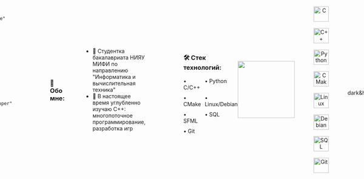 <div style="display:flex; justify-content: center; align-items: center; gap: 50px;">
  <div>
    <div id="header" align="center">
      <img src="https://media.giphy.com/media/v1.Y2lkPWVjZjA1ZTQ3aXFiZ2trMjFmOGR4a3NibWwxNW42ZmpibHl2ZzJnaHZwYmY3anB5MiZlcD12MV9naWZzX3NlYXJjaCZjdD1n/PeOnYlW8AmjcQEc2bZ/giphy.gif" width="150"/>
      
      <div id="badges">
        <a href="https://t.me/marshrutkatg">
          <img src="https://img.shields.io/badge/Telegram-2CA5E0?style=for-the-badge&logo=telegram&logoColor=white" alt="Telegram Badge"/>
        </a>
      </div>
      
      <img src="https://komarev.com/ghpvc/?username=mariiamonk&style=flat-square&color=blueviolet" alt="Profile Views"/>
    </div>

    <h1 align="center">
      Hi, I'm Mariia
      <img src="https://media.giphy.com/media/hvRJCLFzcasrR4ia7z/giphy.gif" width="35px"/>
    </h1>

    <div align="center">
      <img src="https://readme-typing-svg.herokuapp.com?font=Fira+Code&pause=1000&color=876c99&center=true&width=435&lines=Computer+science+MEPhI+student;C%2B%2B+developer" alt="Typing SVG" />
    </div>
  </div>
  
  <div>
    <img src="https://media.giphy.com/media/v1.Y2lkPWVjZjA1ZTQ3emI1djBmejhsZGI2ZzJsZHJicmtkZTgwb3FhanhuNjV4MnM0eGtwMCZlcD12MV9naWZzX3NlYXJjaCZjdD1n/KheRlOh6HLhoDRFw1O/giphy.gif" width="300"/>
  </div>
</div>

---

### 🧮 Обо мне:
- 🎌 Студентка бакалавриата НИЯУ МИФИ по направлению "Информатика и вычислительная техника"
- 🌸 В настоящее время углубленно изучаю С++: многопоточное программирование, разработка игр

---

<div style="display:flex; justify-content: space-between; align-items: center;">
  <div>
    <h3>🛠️ Стек технологий:</h3>
    <div style="display: grid; grid-template-columns: repeat(2, 1fr); gap: 10px;">
      <div>• C/C++</div>
      <div>• Python</div>
      <div>• CMake</div>
      <div>• Linux/Debian</div>
      <div>• SFML</div>
      <div>• SQL</div>
      <div>• Git</div>
    </div>
  </div>
  
  <div>
    <img src="https://media.giphy.com/media/v1.Y2lkPWVjZjA1ZTQ3emI1djBmejhsZGI2ZzJsZHJicmtkZTgwb3FhanhuNjV4MnM0eGtwMCZlcD12MV9naWZzX3NlYXJjaCZjdD1n/KheRlOh6HLhoDRFw1O/giphy.gif" width="150"/>
  </div>
</div>

<div align="center">
  <img src="https://cdn.jsdelivr.net/gh/devicons/devicon/icons/c/c-original.svg" title="C" alt="C" width="40" height="40"/>&nbsp;
  <img src="https://cdn.jsdelivr.net/gh/devicons/devicon/icons/cplusplus/cplusplus-original.svg" title="C++" alt="C++" width="40" height="40"/>&nbsp;
  <img src="https://cdn.jsdelivr.net/gh/devicons/devicon/icons/python/python-original.svg" title="Python" alt="Python" width="40" height="40"/>&nbsp;
  <img src="https://cdn.jsdelivr.net/gh/devicons/devicon/icons/cmake/cmake-original.svg" title="CMake" alt="CMake" width="40" height="40"/>&nbsp;
  <img src="https://cdn.jsdelivr.net/gh/devicons/devicon/icons/linux/linux-original.svg" title="Linux" alt="Linux" width="40" height="40"/>&nbsp;
  <img src="https://cdn.jsdelivr.net/gh/devicons/devicon/icons/debian/debian-original.svg" title="Debian" alt="Debian" width="40" height="40"/>&nbsp;
  <img src="https://cdn.jsdelivr.net/gh/devicons/devicon/icons/mysql/mysql-original.svg" title="SQL" alt="SQL" width="40" height="40"/>&nbsp;
  <img src="https://cdn.jsdelivr.net/gh/devicons/devicon/icons/git/git-original.svg" title="Git" alt="Git" width="40" height="40"/>
</div>

<div align="center">
  [![Top Langs](https://github-readme-stats.vercel.app/api/top-langs/?username=mariiamonk&layout=compact&theme=vision-friendly-dark&hide_border=true&bg_color=00000000&title_color=BC96E6&text_color=FFFFFF)](https://github.com/mariiamonk)
</div>

<div align="center">
  ![Quote](https://quotes-github-readme.vercel.app/api?type=horizontal&theme=radical)
</div>
